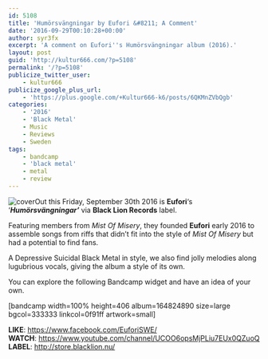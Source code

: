 ```yaml
---
id: 5108
title: 'Humörsvängningar by Eufori &#8211; A Comment'
date: '2016-09-29T00:10:28+00:00'
author: syr3fx
excerpt: 'A comment on Eufori''s Humörsvängningar album (2016).'
layout: post
guid: 'http://kultur666.com/?p=5108'
permalink: '/?p=5108'
publicize_twitter_user:
    - kultur666
publicize_google_plus_url:
    - 'https://plus.google.com/+Kultur666-k6/posts/6QKMnZVbQgb'
categories:
    - '2016'
    - 'Black Metal'
    - Music
    - Reviews
    - Sweden
tags:
    - bandcamp
    - 'black metal'
    - metal
    - review
---
```


![cover](http://localhost:8080/wp-content/uploads/2016/09/cover2.jpg)Out this Friday, September 30th 2016 is **Eufori**‘s ‘***Humörsvängningar’*** via **Black Lion Records** label.

Featuring members from *Mist Of Misery*, they founded **Eufori** early 2016 to assemble songs from riffs that didn’t fit into the style of *Mist Of Misery* but had a potential to find fans.

A Depressive Suicidal Black Metal in style, we also find jolly melodies along lugubrious vocals, giving the album a style of its own.

You can explore the following Bandcamp widget and have an idea of your own.

\[bandcamp width=100% height=406 album=164824890 size=large bgcol=333333 linkcol=0f91ff artwork=small\]

**LIKE**: <https://www.facebook.com/EuforiSWE/>  
**WATCH**: <https://www.youtube.com/channel/UCOO6opsMjPLiu7EUx0QZuoQ>  
**LABEL**: <http://store.blacklion.nu/>
